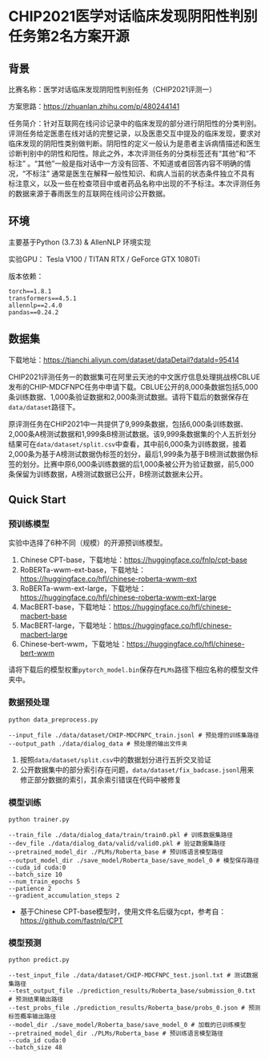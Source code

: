 # CHIP2021医学对话临床发现阴阳性判别任务第2名方案开源

## 背景

比赛名称：医学对话临床发现阴阳性判别任务（CHIP2021评测一）

方案思路：https://zhuanlan.zhihu.com/p/480244141

任务简介：针对互联网在线问诊记录中的临床发现的部分进行阴阳性的分类判别。 评测任务给定医患在线对话的完整记录，以及医患交互中提及的临床发现，要求对临床发现的阴阳性类别做判断。阴阳性的定义一般认为是患者主诉病情描述和医生诊断判别中的阴性和阳性。除此之外，本次评测任务的分类标签还有“其他”和“不标注” 。“其他”一般是指对话中一方没有回答、不知道或者回答内容不明确的情况，“不标注” 通常是医生在解释一般性知识、和病人当前的状态条件独立不具有标注意义，以及一些在检查项目中或者药品名称中出现的不予标注。本次评测任务的数据来源于春雨医生的互联网在线问诊公开数据。

## 环境

主要基于Python (3.7.3) & AllenNLP 环境实现

实验GPU： Tesla V100 / TITAN RTX / GeForce GTX 1080Ti

版本依赖：

```
torch==1.8.1
transformers==4.5.1
allennlp==2.4.0
pandas==0.24.2
```

## 数据集

下载地址：https://tianchi.aliyun.com/dataset/dataDetail?dataId=95414

CHIP2021评测任务一的数据集可在阿里云天池的中文医疗信息处理挑战榜CBLUE发布的CHIP-MDCFNPC任务中申请下载。CBLUE公开的8,000条数据包括5,000条训练数据、1,000条验证数据和2,000条测试数据。请将下载后的数据保存在`data/dataset`路径下。

原评测任务在CHIP2021中一共提供了9,999条数据，包括6,000条训练数据、2,000条A榜测试数据和1,999条B榜测试数据。该9,999条数据集的个人五折划分结果可在`data/dataset/split.csv`中查看，其中前6,000条为训练数据，接着2,000条为基于A榜测试数据伪标签的划分，最后1,999条为基于B榜测试数据伪标签的划分。比赛中原6,000条训练数据的后1,000条被公开为验证数据，前5,000条保留为训练数据，A榜测试数据已公开，B榜测试数据未公开。

## Quick Start

### 预训练模型

实验中选择了6种不同（规模）的开源预训练模型。

1. Chinese CPT-base，下载地址：https://huggingface.co/fnlp/cpt-base
2. RoBERTa-wwm-ext-base，下载地址：https://huggingface.co/hfl/chinese-roberta-wwm-ext
3. RoBERTa-wwm-ext-large，下载地址：https://huggingface.co/hfl/chinese-roberta-wwm-ext-large
4. MacBERT-base，下载地址：https://huggingface.co/hfl/chinese-macbert-base
5. MacBERT-large，下载地址：https://huggingface.co/hfl/chinese-macbert-large
6. Chinese-bert-wwm，下载地址：https://huggingface.co/hfl/chinese-bert-wwm

请将下载后的模型权重`pytorch_model.bin`保存在`PLMs`路径下相应名称的模型文件夹中。

### 数据预处理

```shell
python data_preprocess.py

--input_file ./data/dataset/CHIP-MDCFNPC_train.jsonl # 预处理的训练集路径
--output_path ./data/dialog_data # 预处理的输出文件夹
```

1. 按照`data/dataset/split.csv`中的数据划分进行五折交叉验证
2. 公开数据集中的部分索引存在问题，`data/dataset/fix_badcase.jsonl`用来修正部分数据的索引，其余索引错误在代码中被修复

### 模型训练

```shell
python trainer.py

--train_file ./data/dialog_data/train/train0.pkl # 训练数据集路径
--dev_file ./data/dialog_data/valid/valid0.pkl # 验证数据集路径 
--pretrained_model_dir ./PLMs/Roberta_base # 预训练语言模型路径
--output_model_dir ./save_model/Roberta_base/save_model_0 # 模型保存路径
--cuda_id cuda:0
--batch_size 10
--num_train_epochs 5
--patience 2
--gradient_accumulation_steps 2
```

- 基于Chinese CPT-base模型时，使用文件名后缀为cpt，参考自：https://github.com/fastnlp/CPT

### 模型预测

```shell
python predict.py

--test_input_file ./data/dataset/CHIP-MDCFNPC_test.jsonl.txt # 测试数据集路径
--test_output_file ./prediction_results/Roberta_base/submission_0.txt # 预测结果输出路径
--test_probs_file ./prediction_results/Roberta_base/probs_0.json # 预测标签概率输出路径
--model_dir ./save_model/Roberta_base/save_model_0 # 加载的已训练模型
--pretrained_model_dir ./PLMs/Roberta_base # 预训练语言模型路径
--cuda_id cuda:0
--batch_size 48
```


